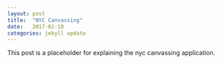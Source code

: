 ```yaml
---
layout: post
title:  "NYC Canvassing"
date:   2017-01-10
categories: jekyll update
---
```


This post is a placeholder for explaining the nyc canvassing application.
